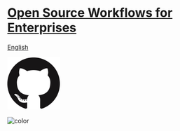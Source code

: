 <!-- _coverpage.md -->

# [Open Source Workflows for Enterprises](./README.md)

[English](./EDITME/01_Establishing_OSPO.md)

![](./img/cover.png ':no-zoom')

![color](#f6f8fa)
